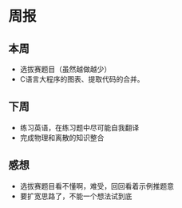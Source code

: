 # 周报
## 本周
- 选拔赛题目（虽然越做越少）
- C语言大程序的图表、提取代码的合并。
## 下周
- 练习英语，在练习题中尽可能自我翻译
- 完成物理和离散的知识整合
## 感想
- 选拔赛题目看不懂啊，难受，回回看着示例推题意
- 要扩宽思路了，不能一个想法试到底
